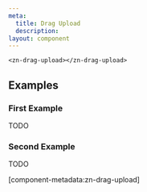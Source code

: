 ```yaml
---
meta:
  title: Drag Upload
  description:
layout: component
---
```


```html:preview
<zn-drag-upload></zn-drag-upload>
```

## Examples

### First Example

TODO

### Second Example

TODO

[component-metadata:zn-drag-upload]

